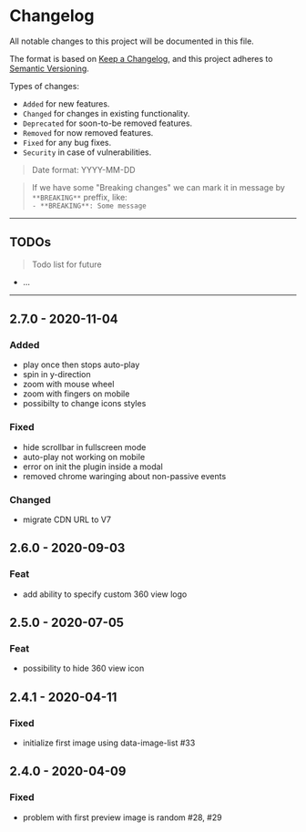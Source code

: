 # Changelog
All notable changes to this project will be documented in this file.

The format is based on [Keep a Changelog](https://keepachangelog.com/en/1.0.0/),
and this project adheres to [Semantic Versioning](https://semver.org/spec/v2.0.0.html).

Types of changes:
- `Added` for new features.
- `Changed` for changes in existing functionality.
- `Deprecated` for soon-to-be removed features.
- `Removed` for now removed features.
- `Fixed` for any bug fixes.
- `Security` in case of vulnerabilities.

> Date format: YYYY-MM-DD

> If we have some "Breaking changes" we can mark it in message by `**BREAKING**` preffix, like:  
> `- **BREAKING**: Some message`

-------------

## TODOs
> Todo list for future

- ...

-------------

## 2.7.0 - 2020-11-04
### Added
- play once then stops auto-play
- spin in y-direction
- zoom with mouse wheel
- zoom with fingers on mobile
- possibilty to change icons styles

### Fixed
- hide scrollbar in fullscreen mode
- auto-play not working on mobile
- error on init the plugin inside a modal
- removed chrome waringing about non-passive events

### Changed
- migrate CDN URL to V7 

## 2.6.0 - 2020-09-03

### Feat
- add ability to specify custom 360 view logo

## 2.5.0 - 2020-07-05

### Feat
- possibility to hide 360 view icon

## 2.4.1 - 2020-04-11

### Fixed
- initialize first image using data-image-list #33


## 2.4.0 - 2020-04-09

### Fixed
- problem with first preview image is random #28, #29
